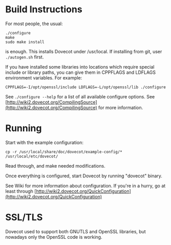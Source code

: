 Build Instructions
==================

For most people, the usual:

```
./configure
make
sudo make install
```

is enough. This installs Dovecot under /usr/local. If installing from git, user `./autogen.sh` first.

If you have installed some libraries into locations which require special include or library paths, you can give them in CPPFLAGS and LDFLAGS environment variables. For example:

`CPPFLAGS=-I/opt/openssl/include LDFLAGS=-L/opt/openssl/lib ./configure`

See `./configure --help` for a list of all available configure options.
See [http://wiki2.dovecot.org/CompilingSource](http://wiki2.dovecot.org/CompilingSource) for more information.

Running
=======

Start with the example configuration:

```
cp -r /usr/local/share/doc/dovecot/example-config/* /usr/local/etc/dovecot/
```

Read through, and make needed modifications.

Once everything is configured, start Dovecot by running "dovecot" binary.

See Wiki for more information about configuration. If you're in a hurry, go at least through [http://wiki2.dovecot.org/QuickConfiguration](http://wiki2.dovecot.org/QuickConfiguration)

SSL/TLS
=======

Dovecot used to support both GNUTLS and OpenSSL libraries, but nowadays only the OpenSSL code is working.
